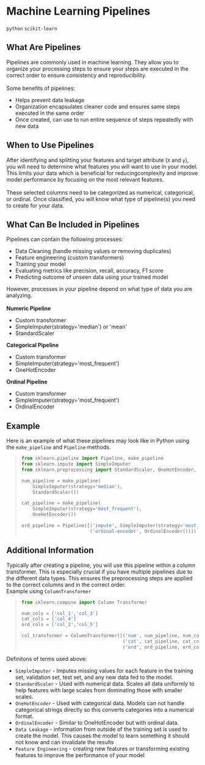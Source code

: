 # Machine Learning Pipelines
`python` `scikit-learn`

## What Are Pipelines
Pipelines are commonly used in machine learning. They allow you to organize your processing steps to ensure your steps are executed
in the correct order to ensure consistency and reproducibility.</br>
</br>
Some benefits of pipelines:
* Helps prevent data leakage
* Organization encapsulates cleaner code and ensures same steps executed in the same order
* Once created, can use to run entire sequence of steps repeatedly with new data

## When to Use Pipelines
After identifying and splitting your features and target attribute (`X` and `y`), you will need to determine what features 
you will want to use in your model. This limits your data which is beneficial for reducingcomplexity and improve model 
performance by focusing on the most relevant features.</br>
</br>
These selected columns need to be categorized as numerical, categorical, or ordinal. Once classified, you will know what type of
pipeline(s) you need to create for your data.

## What Can Be Included in Pipelines
Pipelines can contain the following processes:
* Data Cleaning (handle missing values or removing duplicates)
* Feature engineering (custom transformers)
* Training your model
* Evaluating metrics like precision, recall, accuracy, F1 score
* Predicting outcome of unseen data using your trained model

However, processes in your pipeline depend on what type of data you are analyzing.</br>
</br>
**Numeric Pipeline**
* Custom transformer
* SimpleImputer(strategy='median') or 'mean'
* StandardScaler

**Categorical Pipeline**
* Custom transformer
* SimpleImputer(strategy='most_frequent')
* OneHotEncoder

**Ordinal Pipeline**
* Custom transformer
* SimpleImputer(strategy='most_frequent')
* OrdinalEncoder

## Example
Here is an example of what these pipelines may look like in Python using the `make_pipeline` and `Pipeline` methods.
> ```python
> from sklearn.pipeline import Pipeline, make_pipeline
> from sklearn.impute import SimpleImputer
> from sklearn.preprocessing import StandardScaler, OneHotEncoder, Ordinal Encoder
>
> num_pipeline = make_pipeline(
>     SimpleImputer(strategy='median'),
>     StandardScaler())
>
> cat_pipeline = make_pipeline(
>     SimpleImputer(strategy='most_frequent'),
>     OneHotEncoder())
>
> ord_pipeline = Pipeline([('impute', SimpleImputer(strategy='most_frequent')),
>                          ('ordinal-encoder', OrdinalEncoder())])
> ```

## Additional Information
Typically after creating a pipeline, you will use this pipeline within a column transformer. This is especially crucial
if you have multiple pipelines due to the different data types. This ensures the preprocessing steps are applied to the
correct columns and in the correct order.</br>
Example using `ColumnTransformer`
> ```python
> from sklearn.compose import Column Transformer
>
> num_cols = ['col_1','col_3']
> cat_cols = ['col_4']
> ord_cols = ['col_2','col_5']
> 
> col_transformer = ColumnTransformer([('num', num_pipeline, num_cols),
>                                      ('cat', cat_pipeline, cat_cols),
>                                      ('ord', ord_pipeline, ord_cols)]) # name, pipeline, columns
> ```


Definitons of terms used above:
* `SimpleImputer` - Imputes missing values for each feature in the training set, validation set, test set, and any new data fed to the model.
* `StandardScaler` - Used with numerical data. Scales all data uniformly to help features with large scales from dominating those with smaller scales.
* `OneHotEncoder` - Used with categorical data. Models can not handle categorical strings directly so this converts categories into a numerical format.
* `OrdinalEncoder` - Similar to OneHotEncoder but with ordinal data.
* `Data Leakage` - information from outside of the training set is used to create the model. This causes the model to learn something it should not know and can invalidate the results
* `Feature Engineering` - creating new features or transforming existing features to improve the performance of your model
